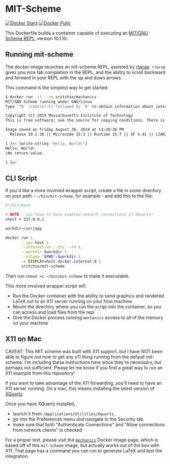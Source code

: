 # MIT-Scheme

[![Docker Stars](https://img.shields.io/docker/stars/sritchie/mit-scheme.svg)][hub]
[![Docker Pulls](https://img.shields.io/docker/pulls/sritchie/mit-scheme.svg)][hub]

[hub]: https://hub.docker.com/r/sritchie/mit-scheme/

This Dockerfile builds a container capable of executing an [MIT/GNU Scheme
REPL](https://www.gnu.org/software/mit-scheme/), version 10.1.10.

## Running mit-scheme

The docker image launches an mit-scheme REPL, assisted by
[rlwrap](https://github.com/hanslub42/rlwrap). `rlwrap` gives you nice tab
completion in the REPL, and the ability to scroll backward and forward in your
REPL with the up and down arrows.

This command is the simplest way to get started:

```bash
$ docker run -it --rm sritchie/mechanics
MIT/GNU Scheme running under GNU/Linux
Type `^C' (control-C) followed by `H' to obtain information about interrupts.

Copyright (C) 2019 Massachusetts Institute of Technology
This is free software; see the source for copying conditions. There is NO warranty; not even for MERCHANTABILITY or FITNESS FOR A PARTICULAR PURPOSE.

Image saved on Friday August 30, 2019 at 11:20:36 PM
  Release 10.1.10 || Microcode 15.3 || Runtime 15.7 || SF 4.41 || LIAR/x86-64 4.118 || SOS 1.8 || XML 1.0 || Edwin 3.117 || X11 1.3 || X11-Screen 1.0 || ScmUtils Mechanics.Summer 2019

1 ]=> (write-string "Hello, World!")
Hello, World!
;No return value.

1 ]=>
```

## CLI Script

If you'd like a more involved wrapper script, create a file in some directory on
your path - `~/bin/mit-scheme`, for example - and add this to the file:

```bash
#!/bin/bash

# NOTE - you have to have enabled network connections in XQuartz!
xhost + 127.0.0.1

workdir=/usr/app

docker run \
       --ipc host \
       --interactive --tty --rm \
       --workdir $workdir \
       --volume "$PWD":$workdir \
       -e DISPLAY=host.docker.internal:0 \
       sritchie/mit-scheme
```

Then run `chmod +x ~/bin/mit-scheme` to make it executable.

This more involved wrapper script will:

- Run the Docker container with the ability to send graphics and rendered LaTeX
  out to an X11 server running on your host machine
- Mount the directory where you run the script into the container, so you can
  access and load files from the repl
- Give the Docker process running `mechanics` access to all of the memory on
  your machine

## X11 on Mac

CAVEAT: This MIT scheme was built with X11 support, but I have NOT been able to
figure out how to get any x11 thing running from the default mit-scheme. I'm
including these instructions here since they're necessary, but perhaps not
sufficient. Please let me know if you find a great way to run an X11 example
from this repository!

If you want to take advantage of the X11 forwarding, you'll need to have an X11
server running. On a mac, this means installing the latest version of
[XQuartz](https://www.xquartz.org/).

Once you have XQuartz installed,

- launch it from `/Applications/Utilities/Xquartz`,
- go into the Preferences menu and navigate to the Security tab
- make sure that both "Authenticate Connections" and "Allow connections from
  network clients" is checked

For a proper test, please visit the
[`mechanics`](https://github.com/sritchie/mit-scheme-docker/tree/master/mechanics)
Docker image page, which is based off of this `mit-scheme` image, but actually
works out of the box with X11. That page has a command you can run to generate
LaTeX and test the integration.
